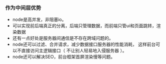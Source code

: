 ### 作为中间层优势
- node是高并发，非阻塞io。
- 可以实现前后端真正的分离，后端只管理数据，而前端只管ui和页面跳转，渲染数据
- 还有一点好处是服务器间通信是不存在跨域问题的。
- node还可以过滤、合并请求，减少数据接口服务器的性能消耗， 这样前台可以不直接访问主逻辑接口（ 不让别人轻易地入侵服务器 ）。
- node还可以解决SEO，前台框架首屏渲染慢等问题。
